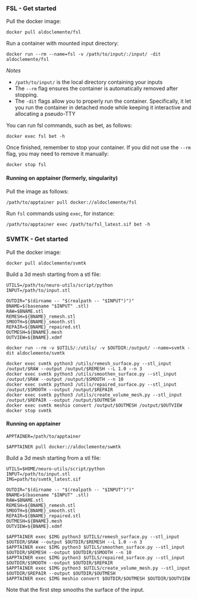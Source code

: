 ### FSL - Get started

Pull the docker image: 
```
docker pull aldoclemente/fsl
```

Run a container with mounted input directory:
```
docker run --rm --name=fsl -v /path/to/input/:/input/ -dit aldoclemente/fsl 
```
*Notes*
- `/path/to/input/` is the local directory containing your inputs
- The `--rm` flag ensures the container is automatically removed after stopping.
- The `-dit` flags allow you to properly run the container. Specifically, it let you run the container in detached mode while keeping it interactive and allocating a pseudo-TTY


You can run fsl commands, such as bet, as follows: 
```
docker exec fsl bet -h
```
Once finished, remember to stop your container. If you did not use the `--rm` flag, you may need to remove it manually:
```
docker stop fsl 
```

#### Running on apptainer (formerly, singularity)

Pull the image as follows:
```
/path/to/apptainer pull docker://aldoclemente/fsl
```
Run `fsl` commands using `exec`, for instance:
```
/path/to/apptainer exec /path/to/fsl_latest.sif bet -h
```

### SVMTK - Get started
Pull the docker image: 
```
docker pull aldoclemente/svmtk
```

Build a 3d mesh starting from a stl file:
```
UTILS=/path/to/neuro-utils/script/python
INPUT=/path/to/input.stl

OUTDIR="$(dirname -- "$(realpath -- "$INPUT")")"
BNAME=$(basename "$INPUT" .stl)
RAW=$BNAME.stl
REMESH=${BNAME}_remesh.stl 
SMOOTH=${BNAME}_smooth.stl 
REPAIR=${BNAME}_repaired.stl 
OUTMESH=${BNAME}.mesh
OUTVIEW=${BNAME}.xdmf

docker run --rm -v $UTILS/:/utils/ -v $OUTDIR:/output/ --name=svmtk -dit aldoclemente/svmtk

docker exec svmtk python3 /utils/remesh_surface.py --stl_input /output/$RAW --output /output/$REMESH --L 1.0 --n 3
docker exec svmtk python3 /utils/smoothen_surface.py --stl_input /output/$RAW --output /output/$SMOOTH --n 10
docker exec svmtk python3 /utils/repaired_surface.py --stl_input /output/$SMOOTH --output /output/$REPAIR
docker exec svmtk python3 /utils/create_volume_mesh.py --stl_input /output/$REPAIR --output /output/$OUTMESH
docker exec svmtk meshio convert /output/$OUTMESH /output/$OUTVIEW
docker stop svmtk
```

#### Running on apptainer

```
APPTAINER=/path/to/apptainer

$APPTAINER pull docker://aldoclemente/swmtk
```

Build a 3d mesh starting from a stl file:
```
UTILS=$HOME/neuro-utils/script/python
INPUT=/path/to/input.stl
IMG=path/to/svmtk_latest.sif

OUTDIR="$(dirname -- "$(realpath -- "$INPUT")")"
BNAME=$(basename "$INPUT" .stl)
RAW=$BNAME.stl
REMESH=${BNAME}_remesh.stl 
SMOOTH=${BNAME}_smooth.stl 
REPAIR=${BNAME}_repaired.stl 
OUTMESH=${BNAME}.mesh
OUTVIEW=${BNAME}.xdmf 

$APPTAINER exec $IMG python3 $UTILS/remesh_surface.py --stl_input $OUTDIR/$RAW --output $OUTDIR/$REMESH --L 1.0 --n 3
$APPTAINER exec $IMG python3 $UTILS/smoothen_surface.py --stl_input $OUTDIR/$REMESH --output $OUTDIR/$SMOOTH --n 10
$APPTAINER exec $IMG python3 $UTILS/repaired_surface.py --stl_input $OUTDIR/$SMOOTH --output $OUTDIR/$REPAIR
$APPTAINER exec $IMG python3 $UTILS/create_volume_mesh.py --stl_input $OUTDIR/$REPAIR --output $OUTDIR/$OUTMESH
$APPTAINER exec $IMG meshio convert $OUTDIR/$OUTMESH $OUTDIR/$OUTVIEW
```
Note that the first step smooths the surface of the input.
